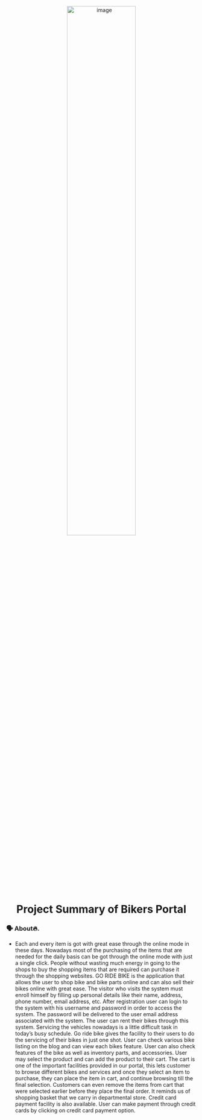 <p align="center">
        <img src="https://img.favpng.com/10/7/17/victory-motorcycles-indian-types-of-motorcycles-bicycle-png-favpng-bDS6LAh67mpar1456TaUCM17K.jpg" alt="image" width="60%" >
</p>

<h1 align="center"> Project Summary of Bikers Portal</h1>

### 🗣 About🔥.
- Each and every item is got with great ease through the online mode in these days. Nowadays most of the purchasing of the items that are needed for the daily basis can be got through the online mode with just a single click. People without wasting much energy in going to the shops to buy the shopping items that are required can purchase it through the shopping websites. GO RIDE BIKE is the application that allows the user to shop bike and bike parts online and can also sell their bikes online with great ease.  The visitor who visits the system must enroll himself by filling up personal details like their name, address, phone number, email address, etc. After registration user can login to the system with his username and password in order to access the system. The password will be delivered to the user email address associated with the system. The user can rent their bikes through this system. Servicing the vehicles nowadays is a little difficult task in today’s busy schedule. Go ride bike gives the facility to their users to do the servicing of their bikes in just one shot. User can check various bike listing on the blog and can view each bikes feature. User can also check features of the bike as well as inventory parts, and accessories. User may select the product and can add the product to their cart. The cart is one of the important facilities provided in our portal, this lets customer to browse different bikes and services and once they select an item to purchase, they can place the item in cart, and continue browsing till the final selection. Customers can even remove the items from cart that were selected earlier before they place the final order. It reminds us of shopping basket that we carry in departmental store. Credit card payment facility is also available.  User can make payment through credit cards by clicking on credit card payment option.

